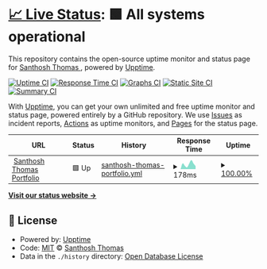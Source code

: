 # [📈 Live Status](https://monitors.santhoshthomas.xyz): <!--live status--> **🟩 All systems operational**

This repository contains the open-source uptime monitor and status page for [Santhosh Thomas ](santhoshthomas.xyz), powered by [Upptime](https://github.com/upptime/upptime).

[![Uptime CI](https://github.com/sats268842/website-monitors/workflows/Uptime%20CI/badge.svg)](https://github.com/sats268842/website-monitors/actions?query=workflow%3A%22Uptime+CI%22)
[![Response Time CI](https://github.com/sats268842/website-monitors/workflows/Response%20Time%20CI/badge.svg)](https://github.com/sats268842/website-monitors/actions?query=workflow%3A%22Response+Time+CI%22)
[![Graphs CI](https://github.com/sats268842/website-monitors/workflows/Graphs%20CI/badge.svg)](https://github.com/sats268842/website-monitors/actions?query=workflow%3A%22Graphs+CI%22)
[![Static Site CI](https://github.com/sats268842/website-monitors/workflows/Static%20Site%20CI/badge.svg)](https://github.com/sats268842/website-monitors/actions?query=workflow%3A%22Static+Site+CI%22)
[![Summary CI](https://github.com/sats268842/website-monitors/workflows/Summary%20CI/badge.svg)](https://github.com/sats268842/website-monitors/actions?query=workflow%3A%22Summary+CI%22)

With [Upptime](https://upptime.js.org), you can get your own unlimited and free uptime monitor and status page, powered entirely by a GitHub repository. We use [Issues](https://github.com/sats268842/website-monitors/issues) as incident reports, [Actions](https://github.com/sats268842/website-monitors/actions) as uptime monitors, and [Pages](https://monitors.santhoshthomas.xyz) for the status page.

<!--start: status pages-->
<!-- This summary is generated by Upptime (https://github.com/upptime/upptime) -->
<!-- Do not edit this manually, your changes will be overwritten -->
<!-- prettier-ignore -->
| URL | Status | History | Response Time | Uptime |
| --- | ------ | ------- | ------------- | ------ |
| <img alt="" src="https://icons.duckduckgo.com/ip3/www.santhoshthomas.xyz.ico" height="13"> [Santhosh Thomas Portfolio](https://www.santhoshthomas.xyz) | 🟩 Up | [santhosh-thomas-portfolio.yml](https://github.com/sats268842/website-monitors/commits/HEAD/history/santhosh-thomas-portfolio.yml) | <details><summary><img alt="Response time graph" src="./graphs/santhosh-thomas-portfolio/response-time-week.png" height="20"> 178ms</summary><br><a href="https://monitors.santhoshthomas.xyz/history/santhosh-thomas-portfolio"><img alt="Response time 188" src="https://img.shields.io/endpoint?url=https%3A%2F%2Fraw.githubusercontent.com%2Fsats268842%2Fwebsite-monitors%2FHEAD%2Fapi%2Fsanthosh-thomas-portfolio%2Fresponse-time.json"></a><br><a href="https://monitors.santhoshthomas.xyz/history/santhosh-thomas-portfolio"><img alt="24-hour response time 210" src="https://img.shields.io/endpoint?url=https%3A%2F%2Fraw.githubusercontent.com%2Fsats268842%2Fwebsite-monitors%2FHEAD%2Fapi%2Fsanthosh-thomas-portfolio%2Fresponse-time-day.json"></a><br><a href="https://monitors.santhoshthomas.xyz/history/santhosh-thomas-portfolio"><img alt="7-day response time 178" src="https://img.shields.io/endpoint?url=https%3A%2F%2Fraw.githubusercontent.com%2Fsats268842%2Fwebsite-monitors%2FHEAD%2Fapi%2Fsanthosh-thomas-portfolio%2Fresponse-time-week.json"></a><br><a href="https://monitors.santhoshthomas.xyz/history/santhosh-thomas-portfolio"><img alt="30-day response time 188" src="https://img.shields.io/endpoint?url=https%3A%2F%2Fraw.githubusercontent.com%2Fsats268842%2Fwebsite-monitors%2FHEAD%2Fapi%2Fsanthosh-thomas-portfolio%2Fresponse-time-month.json"></a><br><a href="https://monitors.santhoshthomas.xyz/history/santhosh-thomas-portfolio"><img alt="1-year response time 188" src="https://img.shields.io/endpoint?url=https%3A%2F%2Fraw.githubusercontent.com%2Fsats268842%2Fwebsite-monitors%2FHEAD%2Fapi%2Fsanthosh-thomas-portfolio%2Fresponse-time-year.json"></a></details> | <details><summary><a href="https://monitors.santhoshthomas.xyz/history/santhosh-thomas-portfolio">100.00%</a></summary><a href="https://monitors.santhoshthomas.xyz/history/santhosh-thomas-portfolio"><img alt="All-time uptime 100.00%" src="https://img.shields.io/endpoint?url=https%3A%2F%2Fraw.githubusercontent.com%2Fsats268842%2Fwebsite-monitors%2FHEAD%2Fapi%2Fsanthosh-thomas-portfolio%2Fuptime.json"></a><br><a href="https://monitors.santhoshthomas.xyz/history/santhosh-thomas-portfolio"><img alt="24-hour uptime 100.00%" src="https://img.shields.io/endpoint?url=https%3A%2F%2Fraw.githubusercontent.com%2Fsats268842%2Fwebsite-monitors%2FHEAD%2Fapi%2Fsanthosh-thomas-portfolio%2Fuptime-day.json"></a><br><a href="https://monitors.santhoshthomas.xyz/history/santhosh-thomas-portfolio"><img alt="7-day uptime 100.00%" src="https://img.shields.io/endpoint?url=https%3A%2F%2Fraw.githubusercontent.com%2Fsats268842%2Fwebsite-monitors%2FHEAD%2Fapi%2Fsanthosh-thomas-portfolio%2Fuptime-week.json"></a><br><a href="https://monitors.santhoshthomas.xyz/history/santhosh-thomas-portfolio"><img alt="30-day uptime 100.00%" src="https://img.shields.io/endpoint?url=https%3A%2F%2Fraw.githubusercontent.com%2Fsats268842%2Fwebsite-monitors%2FHEAD%2Fapi%2Fsanthosh-thomas-portfolio%2Fuptime-month.json"></a><br><a href="https://monitors.santhoshthomas.xyz/history/santhosh-thomas-portfolio"><img alt="1-year uptime 100.00%" src="https://img.shields.io/endpoint?url=https%3A%2F%2Fraw.githubusercontent.com%2Fsats268842%2Fwebsite-monitors%2FHEAD%2Fapi%2Fsanthosh-thomas-portfolio%2Fuptime-year.json"></a></details>

<!--end: status pages-->

[**Visit our status website →**](https://monitors.santhoshthomas.xyz)

## 📄 License

- Powered by: [Upptime](https://github.com/upptime/upptime)
- Code: [MIT](./LICENSE) © [Santhosh Thomas ](santhoshthomas.xyz)
- Data in the `./history` directory: [Open Database License](https://opendatacommons.org/licenses/odbl/1-0/)
